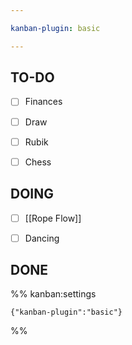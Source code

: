 ```yaml
---

kanban-plugin: basic

---
```


## TO-DO

- [ ] Finances
- [ ] Draw
- [ ] Rubik
- [ ] Chess


## DOING

- [ ] [[Rope Flow]]
- [ ] Dancing


## DONE





%% kanban:settings
```
{"kanban-plugin":"basic"}
```
%%